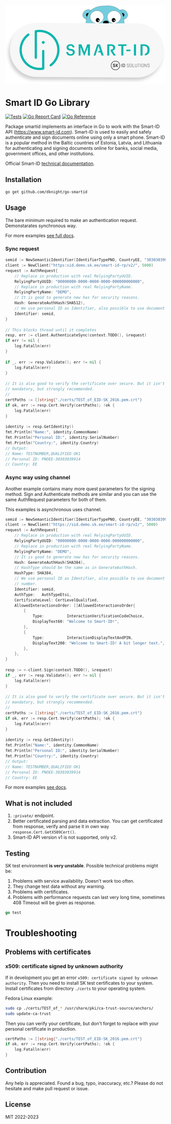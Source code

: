 ![Smart-ID in Go language](https://github.com/dknight/go-smartid/blob/main/files/smartid-gopher.png?raw=true)

# Smart ID Go Library

[![Tests](https://github.com/dknight/go-smartid/actions/workflows/tests.yml/badge.svg)](https://github.com/dknight/go-smartid/actions/workflows/tests.yml/badge.svg)
[![Go Report Card](https://goreportcard.com/badge/github.com/dknight/go-smartid)](https://goreportcard.com/report/github.com/dknight/go-smartid)
[![Go Reference](https://pkg.go.dev/badge/github.com/dknight/go-smartid.svg)](https://pkg.go.dev/github.com/dknight/go-smartid)

Package smartid implements an interface in Go to work with the
Smart-ID API (https://www.smart-id.com). Smart-ID is used to easily and
safely authenticate and sign documents online using only a smart phone.
Smart-ID is a popular method in the Baltic countries of Estonia, Latvia,
and Lithuania for authenticating and signing documents online for banks,
social media, government offices, and other institutions.

Official Smart-ID [technical documentation](https://github.com/SK-EID/smart-id-documentation/wiki).

## Installation

```sh
go get github.com/dknight/go-smartid
```

## Usage

The bare minimum required to make an authentication request. Demonstarates
synchronous way.

For more examples [see full docs](https://pkg.go.dev/github.com/dknight/go-smartid).

### Sync request

```go
semid := NewSemanticIdentifier(IdentifierTypePNO, CountryEE, "30303039914")
client := NewClient("https:sid.demo.sk.ee/smart-id-rp/v2/", 5000)
request := AuthRequest{
	// Replace in production with real RelyingPartyUUID.
	RelyingPartyUUID: "00000000-0000-0000-0000-000000000000",
	// Replace in production with real RelyingPartyName.
	RelyingPartyName: "DEMO",
	// It is good to generate new has for security reasons.
	Hash: GenerateAuthHash(SHA512),
 	// We use personal ID as Identifier, also possible to use document number.
	Identifier: semid,
}

// This blocks thread until it completes
resp, err := client.AuthenticateSync(context.TODO(), &request)
if err != nil {
	log.Fatalln(err)
}

if _, err := resp.Validate(); err != nil {
	log.Fatalln(err)
}

// It is also good to verify the certificate over secure. But it isn't
// mandatory, but strongly recommended.
//
certPaths := []string{"./certs/TEST_of_EID-SK_2016.pem.crt"}
if ok, err := resp.Cert.Verify(certPaths); !ok {
 	log.Fatalln(err)
}

identity := resp.GetIdentity()
fmt.Println("Name:", identity.CommonName)
fmt.Println("Personal ID:", identity.SerialNumber)
fmt.Println("Country:", identity.Country)
// Output:
// Name: TESTNUMBER,QUALIFIED OK1
// Personal ID: PNOEE-30303039914
// Country: EE
```

### Async way using channel

Another example contains many more quest parameters for the signing method.
Sign and Authenticate methods are similar and you can use the same
AuthRequest parameters for both of them.

This examples is asynchronous uses channel.

```go
semid := NewSemanticIdentifier(IdentifierTypePNO, CountryEE, "30303039914")
client := NewClient("https://sid.demo.sk.ee/smart-id-rp/v2/", 5000)
request := AuthRequest{
	// Replace in production with real RelyingPartyUUID.
	RelyingPartyUUID: "00000000-0000-0000-0000-000000000000",
	// Replace in production with real RelyingPartyName.
	RelyingPartyName: "DEMO",
	// It is good to generate new has for security reasons.
	Hash: GenerateAuthHash(SHA384),
	// HashType should be the same as in GenerateAuthHash.
	HashType: SHA384,
	// We use personal ID as Identifier, also possible to use document
	// number.
	Identifier: semid,
	AuthType:   AuthTypeEtsi,
	CertificateLevel: CertLevelQualified,
	AllowedInteractionsOrder: []AllowedInteractionsOrder{
		{
			Type:          InteractionVerificationCodeChoice,
			DisplayText60: "Welcome to Smart-ID!",
		},
		{
			Type:          InteractionDisplayTextAndPIN,
			DisplayText200: "Welcome to Smart-ID! A bit longer text.",
		},
	},
}

resp := <-client.Sign(context.TODO(), &request)
if _, err := resp.Validate(); err != nil {
	log.Fatalln(err)
}

// It is also good to verify the certificate over secure. But it isn't
// mandatory, but strongly recommended.
//
certPaths := []string{"./certs/TEST_of_EID-SK_2016.pem.crt"}
if ok, err := resp.Cert.Verify(certPaths); !ok {
	log.Fatalln(err)
}

identity := resp.GetIdentity()
fmt.Println("Name:", identity.CommonName)
fmt.Println("Personal ID:", identity.SerialNumber)
fmt.Println("Country:", identity.Country)
// Output:
// Name: TESTNUMBER,QUALIFIED OK1
// Personal ID: PNOEE-30303039914
// Country: EE
```

For more examples [see docs](http://missing-yet).

## What is not included

1. `:private/` endpoint.
2. Better certificated parsing and data extraction. You can get certificated
from response, verify and parse it in own way `response.Cert.GetX509Cert()`.
3. Smart-ID API version v1 is not supported, only v2.

## Testing

SK test environment **is very unstable**. Possible technical problems might be:

1. Problems with service availability. Doesn't work too often.
2. They change test data without any warning.
3. Problems with certificates.
4. Problems with performance requests can last very long time, sometimes
408 Timeout will be given as response.

```go
go test
```

# Troubleshooting

## Problems with certificates

### x509: certificate signed by unknown authority

If in development you get an error `x509: certificate signed by unknown
authority`. Then you need to install SK test certificates to your system.
Install certificates from directory `./certs` to your operating system.

Fedora Linux example:

```sh
sudo cp ./certs/TEST_of_* /usr/share/pki/ca-trust-source/anchors/
sudo update-ca-trust
```

Then you can verify your certificate, but don't forget to replace with your
personal certificate in production.

```go
certPaths := []string{"./certs/TEST_of_EID-SK_2016.pem.crt"}
if ok, err := resp.Cert.Verify(certPaths); !ok {
 	log.Fatalln(err)
}
```

## Contribution

Any help is appreciated. Found a bug, typo, inaccuracy, etc.? Please do not
hesitate and make pull request or issue.

## License

MIT 2022-2023
